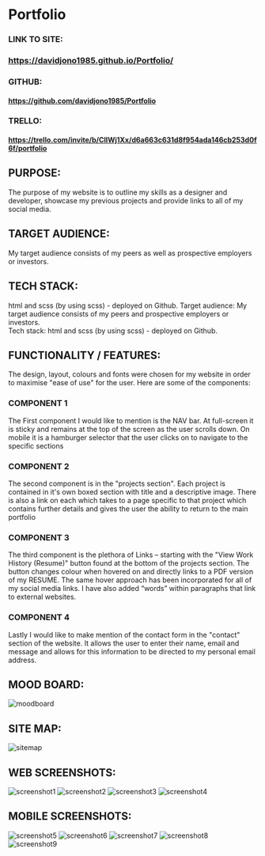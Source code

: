 # Portfolio

### LINK TO SITE:
### https://davidjono1985.github.io/Portfolio/

### GITHUB:
#### https://github.com/davidjono1985/Portfolio

### TRELLO:
#### https://trello.com/invite/b/CllWj1Xx/d6a663c631d8f954ada146cb253d0f6f/portfolio

## PURPOSE: 

The purpose of my website is to outline my skills as a designer and developer, showcase my previous projects and provide links to all of my social media.

## TARGET AUDIENCE:
My target audience consists of my peers as well as prospective employers or investors.  

## TECH STACK:
html and scss (by using scss) - deployed on Github. 
Target audience: My target audience consists of my peers and prospective employers or investors.  
Tech stack: html and scss (by using scss) - deployed on Github. 

 ## FUNCTIONALITY / FEATURES: 
The design, layout, colours and fonts were chosen for my website in order to maximise "ease of use" for the user. Here are some of the components:


### COMPONENT 1
The First component I would like to mention is the NAV bar.  At full-screen it is sticky and remains at the top of the screen as the user scrolls down.  On mobile it is a hamburger selector that the user clicks on to navigate to the specific sections

### COMPONENT 2
The second component is in the "projects section".  Each project is contained in it's own boxed section with title and a descriptive image.  There is also a link on each which takes to a page specific to that project which contains further details and gives the user the ability to return to the main portfolio

### COMPONENT 3
The third component is the plethora of Links – starting with the "View Work History (Resume)" button found at the bottom of the projects section. The button changes colour when hovered on and directly links to a PDF version of my RESUME. The same hover approach has been incorporated for all of my social media links. I have also added “words” within paragraphs that link to external websites.



### COMPONENT 4
Lastly I would like to make mention of the contact form in the "contact" section of the website.  It allows the user to enter their name, email and message and allows for this information to be directed to my personal email address.  

## MOOD BOARD:
![moodboard](./photo/MoodBoard.png) 

## SITE MAP:
![sitemap](./photo/sitemap.png) 

## WEB SCREENSHOTS:
![screenshot1](./photo/screenshot1.png)
![screenshot2](./photo/screenshot2.png)
![screenshot3](./photo/screenshot3.png)
![screenshot4](./photo/screenshot4.png)

## MOBILE SCREENSHOTS: 
![screenshot5](./photo/screenshot5.png)
![screenshot6](./photo/screenshot6.png)
![screenshot7](./photo/screenshot7.png)
![screenshot8](./photo/screenshot8.png)
![screenshot9](./photo/screenshot9.png)
